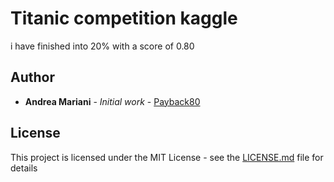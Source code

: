 # Titanic competition kaggle
i have finished into 20% with a score of 0.80





## Author

* **Andrea Mariani** - *Initial work* - [Payback80](https://github.com/Payback80)

## License

This project is licensed under the MIT License - see the [LICENSE.md](LICENSE.md) file for details


